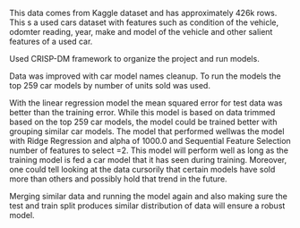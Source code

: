 This data comes from Kaggle dataset and has approximately 426k rows. This s a used cars dataset with features such as condition of the vehicle, odomter reading, year, make and model of the vehicle and other salient features of a used car.

Used CRISP-DM framework to organize the project and run models.

Data was  improved with car model names cleanup. To run the models the top 259 car models by number of units sold was used.

With the linear regression model the mean squared error for test data was better than the training error. While this model is based on data trimmed based on the top 259 car models, the model could be trained better with grouping similar car models. The model that performed wellwas the model with Ridge Regression and alpha of 1000.0 and Sequential Feature Selection number of features to select =2. This model will perform well as long as the training model is fed a car model that it has seen during training. Moreover, one could tell looking at the data cursorily that certain models have sold more than others and possibly hold that trend in the future.

Merging similar data and running the model again and also making sure the test and train split produces similar distribution of data will ensure a robust model. 
